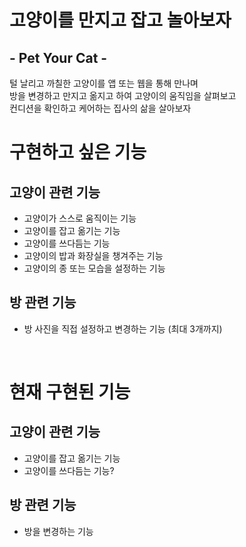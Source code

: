 # 고양이를 만지고 잡고 놀아보자
## - Pet Your Cat -

털 날리고 까칠한 고양이를 앱 또는 웹을 통해 만나며<br>
방을 변경하고 만지고 옮지고 하여 고양이의 움직임을 살펴보고<br>
컨디션을 확인하고 케어하는 집사의 삶을 살아보자

# 구현하고 싶은 기능
## 고양이 관련 기능
 - 고양이가 스스로 움직이는 기능
 - 고양이를 잡고 옮기는 기능
 - 고양이를 쓰다듬는 기능
 - 고양이의 밥과 화장실을 챙겨주는 기능
 - 고양이의 종 또는 모습을 설정하는 기능

## 방 관련 기능
 - 방 사진을 직접 설정하고 변경하는 기능 (최대 3개까지)

<br>

# 현재 구현된 기능
## 고양이 관련 기능
 - 고양이를 잡고 옮기는 기능
 - 고양이를 쓰다듬는 기능?

## 방 관련 기능
 - 방을 변경하는 기능
